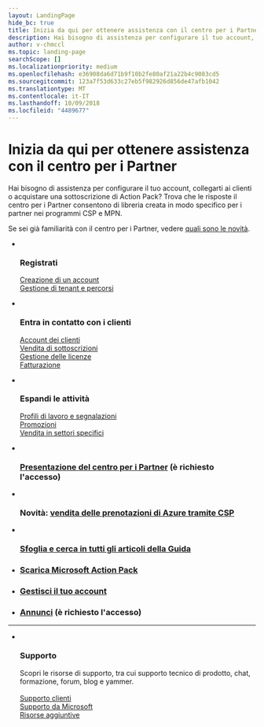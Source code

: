 ```yaml
---
layout: LandingPage
hide_bc: true
title: Inizia da qui per ottenere assistenza con il centro per i Partner
description: Hai bisogno di assistenza per configurare il tuo account, collegarti ai clienti o acquistare una sottoscrizione di Action Pack? Trova che le risposte il centro per i Partner consentono di libreria creata in modo specifico per i partner nei programmi CSP e MPN.
author: v-chmccl
ms.topic: landing-page
searchScope: []
ms.localizationpriority: medium
ms.openlocfilehash: e36908da6d71b9f10b2fe80af21a22b4c9083cd5
ms.sourcegitcommit: 123a7f53d633c27eb5f982926d856de47afb1042
ms.translationtype: MT
ms.contentlocale: it-IT
ms.lasthandoff: 10/09/2018
ms.locfileid: "4489677"
---
```

# <a name="start-here-for-help-with-partner-center"></a>Inizia da qui per ottenere assistenza con il centro per i Partner

Hai bisogno di assistenza per configurare il tuo account, collegarti ai clienti o acquistare una sottoscrizione di Action Pack? Trova che le risposte il centro per i Partner consentono di libreria creata in modo specifico per i partner nei programmi CSP e MPN.

Se sei già familiarità con il centro per i Partner, vedere [quali sono le novità](/partner-center/whats-new-in-pc).

<ul id="products1" class="cardsC cols cols3 panelContent singlePanelContent">
    <li>
        <div class="cardSize">
            <div class="cardPadding">
                <div class="card">
                    <div class="cardImageOuter">
                        <div class="cardImage bgdAccent1">
                            <img alt="" src="https://docs.microsoft.com/media/illustrations/sql-get-started-understand.svg" data-linktype="external">
                        </div>
                    </div>
                    <div class="cardText">
                        <h3>Registrati</h3>
                        <p><a href="/partner-center/mpn-create-a-partner-center-account">Creazione di un account</a><br /><a href="/partner-center/azure-active-directory-tenants-and-partner-center">Gestione di tenant e percorsi</a></p>
                    </div>
                </div>
            </div>
        </div>
    </li>
    <li>
        <div class="cardSize">
            <div class="cardPadding">
                <div class="card">
                    <div class="cardImageOuter">
                        <div class="cardImage bgdAccent1">
                            <img alt="" src="https://docs.microsoft.com/media/illustrations/virtualization-hperv-server-community.svg" data-linktype="external">
                        </div>
                    </div>
                    <div class="cardText">
                        <h3>Entra in contatto con i clienti</h3>
                        <p><a href="/partner-center/customer-accounts">Account dei clienti</a><br /><a href="/partner-center/customer-subscriptions">Vendita di sottoscrizioni</a><br /><a href="/partner-center/assign-licenses-to-users">Gestione delle licenze</a><br /><a href="/partner-center/billing">Fatturazione</a></p>
                    </div>
                </div>
            </div>
        </div>
    </li>
    <li>
        <div class="cardSize">
            <div class="cardPadding">
                <div class="card">
                    <div class="cardImageOuter">
                        <div class="cardImage bgdAccent1">
                            <img alt="" src="https://docs.microsoft.com/media/illustrations/biztalk-get-started-scenarios.svg" data-linktype="external">
                        </div>
                    </div>
                    <div class="cardText">
                        <h3>Espandi le attività</h3>
                        <p><a href="/partner-center/referrals">Profili di lavoro e segnalazioni</a><br /><a href="/partner-center/promotions">Promozioni</a><br /><a href="/partner-center/get-special-pricing-for-offers">Vendita in settori specifici</a></p>
                    </div>
                </div>
            </div>
        </div>
    </li>
</ul>

<ul id="products2" class="cardsF cols cols3 panelContent singlePanelContent">
    <li>
        <div class="cardSize">
            <div class="cardPadding">
                <div class="card">
                    <div class="cardImageOuter">
                        <div class="cardImage">
                            <img alt="" src="https://docs.microsoft.com/media/common/i_portal.svg" data-linktype="external">
                        </div>
                    </div>
                    <div class="cardText">
                        <h3><a href="https://partnercenter.microsoft.com/pcv/redirect?authenticate=true&redirect=%2Fdashboard%2Foverview">Presentazione del centro per i Partner</a> (è richiesto l'accesso)</h3>
                    </div>
                </div>
            </div>
        </div>
    </li>
    <li>
        <div class="cardSize">
            <div class="cardPadding">
                <div class="card">
                    <div class="cardImageOuter">
                        <div class="cardImage">
                            <img alt="" src="https://docs.microsoft.com/media/common/i_vmm-cloud.svg" data-linktype="external">
                        </div>
                    </div>
                    <div class="cardText">
                        <h3>Novità: <a href="/partner-center/azure-ri-server-subscriptions">vendita delle prenotazioni di Azure tramite CSP</a></h3>
                    </div>
                </div>
            </div>
        </div>
    </li>
    <li>
        <div class="cardSize">
            <div class="cardPadding">
                <div class="card">
                    <div class="cardImageOuter">
                        <div class="cardImage">
                            <img alt="" src="https://docs.microsoft.com/media/common/i_form.svg" data-linktype="external">
                        </div>
                    </div>
                    <div class="cardText">
                        <h3><a href="/partner-center/">Sfoglia e cerca in tutti gli articoli della Guida</a></h3>
                    </div>
                </div>
            </div>
        </div>
    </li>
    <li>
        <div class="cardSize">
            <div class="cardPadding">
                <div class="card">
                    <div class="cardText">
                        <h3><a href="/partner-center/mpn-get-action-pack">Scarica Microsoft Action Pack</a></h3>
                    </div>
                </div>
            </div>
        </div>
    </li>
    <li>
        <div class="cardSize">
            <div class="cardPadding">
                <div class="card">
                    <div class="cardText">
                        <h3><a href="/partner-center/partner-center-account-setup">Gestisci il tuo account</a></h3>
                    </div>
                </div>
            </div>
        </div>
    </li>
    <li>
        <div class="cardSize">
            <div class="cardPadding">
                <div class="card">
                    <div class="cardText">
                        <h3><a href="https://partnercenter.microsoft.com/pcv/announcements">Annunci</a> (è richiesto l'accesso)</h3>
                    </div>
                </div>
            </div>
        </div>
    </li>
</ul>
<hr />

<ul id="products3" class="cardsF cols cols3 panelContent singlePanelContent">
    <li>
        <div class="cardSize">
            <div class="cardPadding">
                <div class="card">
                    <div class="cardImageOuter">
                        <div class="cardImage">
                            <img class="x-hidden-focus" alt="" src="https://docs.microsoft.com/media/common/i_support.svg" data-linktype="external">
                        </div>
                    </div>
                    <div class="cardText">
                        <h3>Supporto</h3>
                        <p>Scopri le risorse di supporto, tra cui supporto tecnico di prodotto, chat, formazione, forum, blog e yammer.<br /><br /><a href="/partner-center/customer-support">Supporto clienti</a><br /><a href="/partner-center/support-from-microsoft">Supporto da Microsoft</a><br /><a href="https://partnercenter.microsoft.com/partner/support">Risorse aggiuntive</a></p>
                    </div>
                </div>
            </div>
        </div>
    </li>
</ul>
